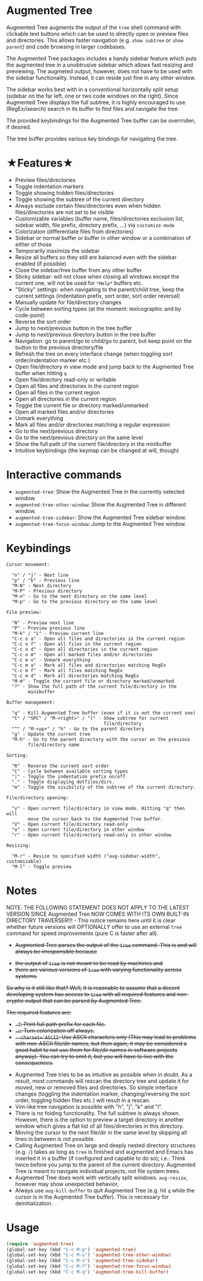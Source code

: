 # Augmented Tree

Augmented Tree augments the output of the `tree` shell command with
clickable text buttons which can be used to directly open or preview
files and directories. This allows faster navigation (e.g. `show
subtree` or `show parent`) and code browsing in larger codebases.

The Augmented Tree packages includes a handy sidebar feature which puts
the augmented tree in a unobtrusive sidebar which allows fast
resizing and previewing. The augmeted output, however, does not have to
be used with the sidebar functionality. Instead, it can reside just fine
in any other window.

The sidebar works best with in a conventional horizontally split setup
(sidebar on the far left, one or two code windows on the right). Since
Augmented Tree displays the full subtree, it is highly encouraged to use
(RegEx/isearch) search in its buffer to find files and navigate the
tree.

The provided keybindings for the Augmented Tree buffer can be
overrriden, if desired.

The tree buffer provides various key bindings for navigating the tree.


# ★Features★

- Preview files/directories
- Toggle indentation markers
- Toggle showing hidden files/directories
- Toggle showing the subtree of the current directory
- Always exclude certain files/directories even when hidden files/directories are not set to be visible
- Customizable variables (buffer name, files/directories exclusion list, sidebar width, file prefix, directory prefix, ...) via `customize-mode`
- Colorization (differentiate files from directories)
- Sidebar or normal buffer or buffer in other window or a combination of either of those
- Temporarily maximize the sidebar
- Resize all buffers so they still are balanced even with the sidebar enabled (if possible)
- Close the sidebar/tree buffer from any other buffer
- Sticky sidebar: will not close when closing all windows except the current one, will not be used for `*Help*` buffers etc.
- "Sticky" settings: when navigating to the parent/child tree, keep the current settings (indentation prefix, sort order, sort order reversal)
- Manually update for file/directory changes
- Cycle between sorting types (at the moment: lexicographic and by code-point)
- Reverse the sort order
- Jump to next/previous button in the tree buffer
- Jump to next/previous directory button in the tree buffer
- Navigation: go to parent/go to child/go to parent, but keep point on the button to the previous directory/file
- Refresh the tree on every interface change (when toggling sort order/indentation marker etc.)
- Open file/directory in view mode and jump back to the Augmented Tree buffer when hitting `q`
- Open file/directory read-only or writable
- Open all files and directories in the current region
- Open all files in the current region
- Open all directories in the current region
- Toggle the current file or directory marked/unmarked
- Open all marked files and/or directories
- Unmark everything
- Mark all files and/or directories matching a regular expression
- Go to the next/previous directory
- Go to the next/previous directory on the same level
- Show the full path of the current file/directory in the minibuffer
- Intuitive keybindings (the keymap can be changed at will, though)

# Interactive commands

- `augmented-tree`: Show the Augmented Tree in the currently selected window.
- `augmented-tree-other-window`: Show the Augmented Tree in different window.
- `augmented-tree-sidebar`: Show the Augmented Tree sidebar window.
- `augmented-tree-focus-window`: Jump to the Augmented Tree window.


# Keybindings

```
Cursor movement:

  "n" / "j" - Next line
  "p" / "k" - Previous line
  "M-N" - Next directory
  "M-P" - Previous directory
  "M-n" - Go to the next directory on the same level
  "M-p" - Go to the previous directory on the same level

File preview:

  "N" - Preview next line
  "P" - Preview previous line
  "M-k" / "i" - Preview current line
  "C-c o a" - Open all files and directories in the current region
  "C-c o f" - Open all files in the current region
  "C-c o d" - Open all directories in the current region
  "C-c o m" - Open all marked files and/or directories
  "C-c m u" - Unmark everything
  "C-c m a" - Mark all files and directories matching RegEx
  "C-c m f" - Mark all files matching RegEx
  "C-c m d" - Mark all directories matching RegEx
  "M-m" - Toggle the current file or directory marked/unmarked
  "?" - Show the full path of the current file/directory in the
        minibuffer

Buffer management:

  "q" - Kill Augmented Tree buffer (even if it is not the current one)
  "t" / "SPC" / "M-<right>" / "l" - Show subtree for current
                                    file/directory
  "^" / "M-<up>" / "h" - Go to the parent directory
  "g" - Update the current tree
  "M-h" - Go to the parent directory with the cursor on the previous
        file/directory name

Sorting:

  "R" - Reverse the current sort order
  "C" - Cycle between available sorting types
  "|" - Toggle the indentation prefix on/off
  "." - Toggle displaying dotfiles/dirs.
  "m" - Toggle the visibility of the subtree of the current directory.

File/directory opening:

  "v" - Open current file/directory in view mode. Hitting "q" then will
        move the cursor back to the Augmented Tree buffer.
  "V" - Open current file/directory read-only
  "o" - Open current file/directory in other window
  "r" - Open current file/directory read-only in other window

Resizing:

  "M-r" - Resize to specified width ("aug-sidebar-width", customizable)
  "M-l" - Toggle preview
```


# Notes


NOTE:  THE FOLLOWING STATEMENT DOES NOT APPLY TO THE LATEST VERSION SINCE
       Augmented Tree NOW COMES WITH ITS OWN BUILT-IN DIRECTORY
       TRAVERSER!!! - This notice remains here until it is clear whether
       future versions will OPTIONALLY offer to use an external `tree`
       command for speed improvements (pure C is faster after all).


 - <del>Augmented Tree parses the output of the `tree` command. This is and
  will always be irresponsible because</del>
  + <del>the output of `tree` is not meant to be read by machines and</del>
  + <del>there are various versions of `tree` with varying functionality
    across systems.</del>

  <del>So why is it still like that? Well, it is reaonable to assume that a
  decent developing system has access to `tree` with all required
  features and non-cryptic output that can be parsed by Augmented Tree.</del>

  <del>The required features are:</del>
  + <del>`-f`: Print full path prefix for each file.</del>
  + <del>`-n`: Turn colorization off always.</del>
  + <del>`--charset='ASCII`: Use ASCII characters only (This may
    lead to problems with non-ASCII file/dir names, but then
    again, it may be considered a good habit to not use them
    for file/dir names in software projects anyway). You can try to
    omit it, but you will have to live with the consequences.</del>

- Augmented Tree tries to be as intuitive as possible when in doubt. As a result, most commands will rescan the directory tree and update it for moved, new or removed files and directories. So simple interface changes (toggling the indentation marker, changing/reversing the sort order, toggling hidden files etc.) will result in a rescan.
- Vim-like tree navigation is possible with "h", "j", "k" and "l".
- There is no folding functionality. The full subtree is always shown.
  However, there is the option to preview a target directory
  in another window which gives a flat list of all files/directories in
  this directory.
- Moving the cursor to the next file/dir in the same level by skipping
  all lines in between is not possible.
- Calling Augmented Tree on large and deeply nested directory structures
  (e.g. `/`) takes as long as `tree` is finished and augmented and Emacs
  has inserted it in a buffer (if configured and capable to do so);
  i.e.: Think twice before you jump to the parent of the current
  directory. Augmented Tree is meant to navigate individual projects,
  not file system trees.
- Augmented Tree does work with vertically split windows. `aug-resize`,
  however may show unexpected behavior,
- Always use `aug-kill-buffer` to quit Augmented Tree (e.g. hit `q` while the cursor is in the Augmented Tree buffer). This is necessary for deinitialization.

# Usage

``` lisp
(require 'augmented-tree)
(global-set-key (kbd "C-c M-p") 'augmented-tree)
(global-set-key (kbd "C-c M-o") 'augmented-tree-other-window)
(global-set-key (kbd "C-c M-s") 'augmented-tree-sidebar)
(global-set-key (kbd "C-c M-f") 'augmented-tree-focus-window)
(global-set-key (kbd "C-c M-q") 'augmented-tree-kill-buffer)
```
